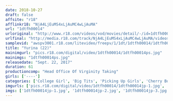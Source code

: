 ```yaml
---
date: 2018-10-27
draft: false
affsite: "r18"
afflinkr18: "NjA4LjEuMS4xLjAuMC4wLjAuMA"
url: "1dtfh00014"
urloriginal: "http://www.r18.com/videos/vod/movies/detail/-/id=1dtfh00014"
urlfinal: "http://media.r18.com/track/NjA4LjEuMS4xLjAuMC4wLjAuMA/videos/vod/movies/detail/-/id=1dtfh00014"
samplevid: "awspv3001.r18.com/litevideo/freepv/1/1dt/1dtfh00014/1dtfh00014_dmb_w.mp4"
title: "Yurina (22)"
mainimgurl: "pics.r18.com/digital/video/1dtfh00014/1dtfh00014ps.jpg"
mainimgs: "1dtfh00014ps.jpg"
releasedate: "Sept. 22, 2017"
duration: 61
productioncomp: "Head Office Of Virginity Taking"
girls: ['----']
categories: ['College Girl', 'Big Tits', 'Picking Up Girls', 'Cherry Boy', 'Hi-Def']
imgurls: ['pics.r18.com/digital/video/1dtfh00014/1dtfh00014jp-1.jpg', 'pics.r18.com/digital/video/1dtfh00014/1dtfh00014jp-2.jpg', 'pics.r18.com/digital/video/1dtfh00014/1dtfh00014jp-3.jpg', 'pics.r18.com/digital/video/1dtfh00014/1dtfh00014jp-4.jpg', 'pics.r18.com/digital/video/1dtfh00014/1dtfh00014jp-5.jpg', 'pics.r18.com/digital/video/1dtfh00014/1dtfh00014jp-6.jpg', 'pics.r18.com/digital/video/1dtfh00014/1dtfh00014jp-7.jpg', 'pics.r18.com/digital/video/1dtfh00014/1dtfh00014jp-8.jpg', 'pics.r18.com/digital/video/1dtfh00014/1dtfh00014jp-9.jpg', 'pics.r18.com/digital/video/1dtfh00014/1dtfh00014jp-10.jpg', 'pics.r18.com/digital/video/1dtfh00014/1dtfh00014jp-11.jpg', 'pics.r18.com/digital/video/1dtfh00014/1dtfh00014jp-12.jpg', 'pics.r18.com/digital/video/1dtfh00014/1dtfh00014jp-13.jpg', 'pics.r18.com/digital/video/1dtfh00014/1dtfh00014jp-14.jpg', 'pics.r18.com/digital/video/1dtfh00014/1dtfh00014jp-15.jpg', 'pics.r18.com/digital/video/1dtfh00014/1dtfh00014jp-16.jpg', 'pics.r18.com/digital/video/1dtfh00014/1dtfh00014jp-17.jpg', 'pics.r18.com/digital/video/1dtfh00014/1dtfh00014jp-18.jpg', 'pics.r18.com/digital/video/1dtfh00014/1dtfh00014jp-19.jpg', 'pics.r18.com/digital/video/1dtfh00014/1dtfh00014jp-20.jpg']
imgs: ['1dtfh00014jp-1.jpg', '1dtfh00014jp-2.jpg', '1dtfh00014jp-3.jpg', '1dtfh00014jp-4.jpg', '1dtfh00014jp-5.jpg', '1dtfh00014jp-6.jpg', '1dtfh00014jp-7.jpg', '1dtfh00014jp-8.jpg', '1dtfh00014jp-9.jpg', '1dtfh00014jp-10.jpg', '1dtfh00014jp-11.jpg', '1dtfh00014jp-12.jpg', '1dtfh00014jp-13.jpg', '1dtfh00014jp-14.jpg', '1dtfh00014jp-15.jpg', '1dtfh00014jp-16.jpg', '1dtfh00014jp-17.jpg', '1dtfh00014jp-18.jpg', '1dtfh00014jp-19.jpg', '1dtfh00014jp-20.jpg']
---
```

